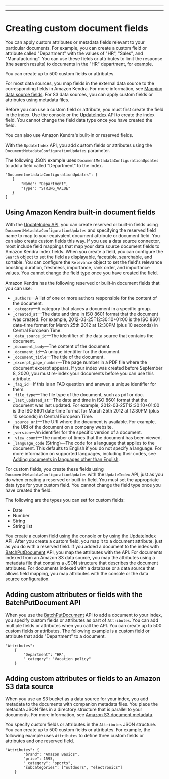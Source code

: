--------

--------

# Creating custom document fields<a name="custom-attributes"></a>

You can apply custom attributes or metadata fields relevant to your particular documents\. For example, you can create a custom field or attribute called "Department" with the values of "HR", "Sales", and "Manufacturing"\. You can use these fields or attributes to limit the response \(the search results\) to documents in the "HR" department, for example\.

You can create up to 500 custom fields or attributes\.

For most data sources, you map fields in the external data source to the corresponding fields in Amazon Kendra\. For more information, see [Mapping data source fields](field-mapping.md)\. For S3 data sources, you can apply custom fields or attributes using metadata files\.

Before you can use a custom field or attribute, you must first create the field in the index\. Use the console or the [UpdateIndex](https://docs.aws.amazon.com/kendra/latest/dg/API_UpdateIndex.html) API to create the index field\. You cannot change the field data type once you have created the field\.

You can also use Amazon Kendra's built\-in or reserved fields\.

With the `UpdateIndex` API, you add custom fields or attributes using the `DocumentMetadataConfigurationUpdates` parameter\.

The following JSON example uses `DocumentMetadataConfigurationUpdates` to add a field called "Department" to the index\.

```
"DocumentmetadataConfigurationUpdates": [
   {
       "Name": "Department",
       "Type": "STRING_VALUE"
   }
]
```

## Using Amazon Kendra built\-in document fields<a name="index-reserved-fields"></a>

With the [UpdateIndex API](https://docs.aws.amazon.com/kendra/latest/dg/API_UpdateIndex.html), you can create reserved or built\-in fields using `DocumentMetadataConfigurationUpdates` and specifying the reserved field name to map to your equivalent document attribute or document field\. You can also create custom fields this way\. If you use a data source connector, most include field mappings that map your data source document fields to Amazon Kendra index fields\. When you create a field, you can configure the `Search` object to set the field as displayable, facetable, searchable, and sortable\. You can configure the `Relevance` object to set the field's relevance boosting duration, freshness, importance, rank order, and importance values\. You cannot change the field type once you have created the field\.

Amazon Kendra has the following reserved or built\-in document fields that you can use:
+ `_authors`—A list of one or more authors responsible for the content of the document\.
+ `_category`—A category that places a document in a specific group\.
+ `_created_at`—The date and time in ISO 8601 format that the document was created\. For example, 2012\-03\-25T12:30:10\+01:00 is the ISO 8601 date\-time format for March 25th 2012 at 12:30PM \(plus 10 seconds\) in Central European Time\.
+ `_data_source_id`—The identifier of the data source that contains the document\.
+ `_document_body`—The content of the document\.
+ `_document_id`—A unique identifier for the document\.
+ `_document_title`—The title of the document\.
+ `_excerpt_page_number`—The page number in a PDF file where the document excerpt appears\. If your index was created before September 8, 2020, you must re\-index your documents before you can use this attribute\.
+ `_faq_id`—If this is an FAQ question and answer, a unique identifier for them\.
+ `_file_type`—The file type of the document, such as pdf or doc\.
+ `_last_updated_at`—The date and time in ISO 8601 format that the document was last updated\. For example, 2012\-03\-25T12:30:10\+01:00 is the ISO 8601 date\-time format for March 25th 2012 at 12:30PM \(plus 10 seconds\) in Central European Time\.
+ `_source_uri`—The URI where the document is available\. For example, the URI of the document on a company website\.
+ `_version`—An identifier for the specific version of a document\.
+ `_view_count`—The number of times that the document has been viewed\.
+ `_language_code` \(String\)—The code for a language that applies to the document\. This defaults to English if you do not specify a language\. For more information on supported languages, including their codes, see [Adding documents in languages other than English](https://docs.aws.amazon.com/kendra/latest/dg/in-adding-languages.html)\.

For custom fields, you create these fields using `DocumentMetadataConfigurationUpdates` with the `UpdateIndex` API, just as you do when creating a reserved or built\-in field\. You must set the appropriate data type for your custom field\. You cannot change the field type once you have created the field\.

The following are the types you can set for custom fields:
+ Date
+ Number
+ String
+ String list

You create a custom field using the console or by using the [UpdateIndex](https://docs.aws.amazon.com/kendra/latest/dg/API_UpdateIndex.html) API\. After you create a custom field, you map it to a document attribute, just as you do with a reserved field\. If you added a document to the index with [BatchPutDocument](https://docs.aws.amazon.com/kendra/latest/dg/API_BatchPutDocument.html) API, you map the attributes with the API\. For documents indexed from an Amazon S3 data source, you map the attributes using a metadata file that contains a JSON structure that describes the document attributes\. For documents indexed with a database or a data source that allows field mapping, you map attributes with the console or the data source configuration\.

## Adding custom attributes or fields with the BatchPutDocument API<a name="custom-attributes-batch"></a>

When you use the [BatchPutDocument](API_BatchPutDocument.md) API to add a document to your index, you specify custom fields or attributes as part of `Attributes`\. You can add multiple fields or attributes when you call the API\. You can create up to 500 custom fields or attributes\. The following example is a custom field or attribute that adds "Department" to a document\.

```
"Attributes": 
    {
        "Department": "HR",
        "_category": "Vacation policy"
    }
```

## Adding custom attributes or fields to an Amazon S3 data source<a name="custom-attributes-s3"></a>

When you use an S3 bucket as a data source for your index, you add metadata to the documents with companion metadata files\. You place the metadata JSON files in a directory structure that is parallel to your documents\. For more information, see [Amazon S3 document metadata](s3-metadata.md)\.

You specify custom fields or attributes in the `Attributes` JSON structure\. You can create up to 500 custom fields or attributes\. For example, the following example uses `Attributes` to define three custom fields or attributes and one reserved field\.

```
"Attributes": {
        "brand": "Amazon Basics",
        "price": 1595,
        "_category": "sports",
        "subcategories": ["outdoors", "electronics"]
    }
```